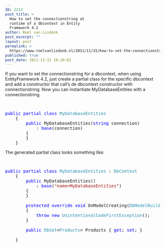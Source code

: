 ```yaml
---
ID: 2213
post_title: >
  How to set the connectionstring at
  runtime of a dbcontext in Entity
  Framework 4.2
author: Roel van Lisdonk
post_excerpt: ""
layout: post
permalink: >
  https://www.roelvanlisdonk.nl/2011/11/15/how-to-set-the-connectionstring-at-runtime-of-a-dbcontext-in-entity-framework-4-2/
published: true
post_date: 2011-11-15 16:20:02
---
```

<p>If you want to set the connectionstring for a dbcontext, when using EntityFramework 4.2, just create a partial class for the specific dbcontext and add a constructor that call’s de dbcontext constructor with connectionstring. Now you can instantiate MyDatabaseEntities with a connectionstring.</p>  <p>&#160;</p>  <pre class="code"><span style="color: blue">public partial class </span><span style="color: #2b91af">MyDatabaseEntities
    </span>{
        <span style="color: blue">public </span>MyDatabaseEntities(<span style="color: blue">string </span>connection)
            : <span style="color: blue">base</span>(connection)
        {
        }
    }</pre>


<p>The generated partial class looks something like:</p>

<p>&#160;</p>

<pre class="code"><span style="color: blue">public partial class </span><span style="color: #2b91af">MyDatabaseEntities </span>: <span style="color: #2b91af">DbContext
    </span>{
        <span style="color: blue">public </span>MyDatabaseEntities()
            : <span style="color: blue">base</span>(<span style="color: #a31515">&quot;name=MyDatabaseEntities&quot;</span>)
        {
        }
    
        <span style="color: blue">protected override void </span>OnModelCreating(<span style="color: #2b91af">DbModelBuilder </span>modelBuilder)
        {
            <span style="color: blue">throw new </span><span style="color: #2b91af">UnintentionalCodeFirstException</span>();
        }
    
        <span style="color: blue">public </span><span style="color: #2b91af">DbSet</span>&lt;<span style="color: #2b91af">Products</span>&gt; Products { <span style="color: blue">get</span>; <span style="color: blue">set</span>; }

    }</pre>